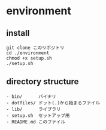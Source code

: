 # environment

## install

```
git clone このリポジトリ
cd ./environment
chmod +x setup.sh
./setup.sh
```

## directory structure
```
- bin/      バイナリ
- dotfiles/ ドット(.)から始まるファイル
- lib/      ライブラリ
- setup.sh  セットアップ用
- README.md このファイル
```


